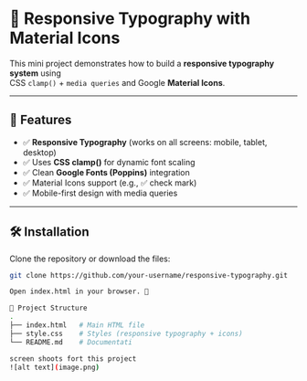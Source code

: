 # 📘 Responsive Typography with Material Icons

This mini project demonstrates how to build a **responsive typography system** using  
CSS `clamp()` + `media queries` and Google **Material Icons**.

---

## 🚀 Features
- ✅ **Responsive Typography** (works on all screens: mobile, tablet, desktop)  
- ✅ Uses **CSS clamp()** for dynamic font scaling  
- ✅ Clean **Google Fonts (Poppins)** integration  
- ✅ Material Icons support (e.g., ✅ check mark)  
- ✅ Mobile-first design with media queries  

---

## 🛠️ Installation
Clone the repository or download the files:

```bash
git clone https://github.com/your-username/responsive-typography.git

Open index.html in your browser. 🎉

📂 Project Structure
.
├── index.html   # Main HTML file
├── style.css    # Styles (responsive typography + icons)
└── README.md    # Documentati

screen shoots fort this project
![alt text](image.png)